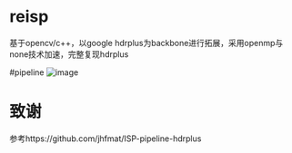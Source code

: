 # reisp
基于opencv/c++，以google hdrplus为backbone进行拓展，采用openmp与none技术加速，完整复现hdrplus

#pipeline
![image]()
# 致谢
参考https://github.com/jhfmat/ISP-pipeline-hdrplus
